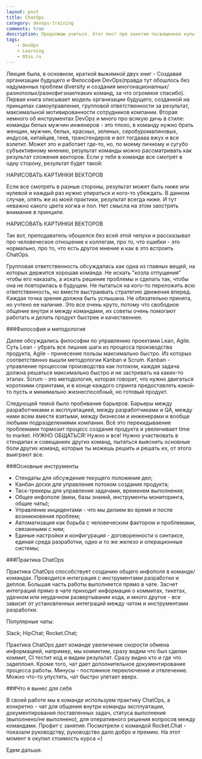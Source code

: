 ```yaml
---
layout: post
title: ChatOps
category: devops-training
comments: true
description: Продолжаю учиться. Этот пост про занятие посвященное культурному взаимодействию, командной работе и ChatOps, что, как, о чем. Также про знакомство с Travis CI
tags:
    - DevOps
    - Learning
    - Otus.ru
---
```


Лекция была, в основном, краткой выжимкой двух книг - Создавая организации будущего и Философия DevOps(правда тут обошлось без надуманных проблем diversity и создания многонационалных/разнополых/разнофигзнаеткаких команд, за что огромное спасибо). Первая книга описывает модель организации будущего, созданной на принципах самоуправления, групповой ответственности за результат, максимальной мотивированности сотрудников компании. Вторая немного об инструментах DevOps и много про всякую дичь в стиле: команды белых мужчин инженеров - это плохо, в команду нужно брать женщин, мужчин, белых, красных, зеленых, серобуромалиновых, индусов, китайцев, геев, трансгендеров и вот тогдаааа вжух и все взлетит. Может это и работает где-то, но, по моему личному и сугубо субъективному мнению, результат команды можно рассматривать как результат сложения векторов. Если у тебя в команде все смотрят в одну сторону, результат будет такой:

НАРИСОВАТЬ КАРТИНКИ ВЕКТОРОВ

Если все смотрять в разные стороны, результат может быть ниже или нулевой и каждый раз нужно упираться и кого-то убеждать. В данном случае, опять же из моей практики, результат всегда ниже. И тут неважно какого цвета когжа и пол. Нет смысла на этом заострять внимание в принципе.

НАРИСОВАТЬ КАРТИНКИ ВЕКТОРОВ

Так вот, преподаватель обошелся без всей этой чепухи и рассказывал про человеческое отношение к коллегам, про то, что ошибки - это нормально, про то, что есть другое мнение и как в это встроить ChatOps.

Групповая ответственность обсуждалась как одна из главных вещей, на которых держится хорошая команда. Не искать "козла отпущения" чтобы его наказать, а искать решение проблемы и сделать так, чтобы она не повторилась в будущем. Не пытаться на кого-то переложить всю ответственность, но вместе выстраивать стратегию движения вперед. Каждая точка зрения должна быть услышана. Не обязательно принята, но учтено ее наличие. Это все очень круто, потому что свободное общение внутри и между командами, их советы очень помогают работать и делать продукт быстрее и качественнее.

###Философия и методология

Далее обсуждались философии по управлению проектами Lean, Agile. Суть Lean - убрать все лишние шаги из процесса производства продукта, Agile - принесение пользы максимально быстро. Из которых соответственно вышли методологии Kanban и Scrum. Kanban - управление процессом производства как потоком, каждая задача должна решаться максимально быстро и не застревать на каких-то этапах. Scrum - это методология, которая говорит, что нужно двигаться короткими спринтами, и в конце каждого спринта предоставлять какой-то пусть и минимально жизнеспособный, но готовый продукт.

Следующей темой было пробивание барьеров. Барьеры между разработчиками и эксплуатацией, между разработчиками и QA, между ними всем вместе взятыми, между бизнесом и инженерами и вообще любыми подразделениями компании. Всё это перекидываение проблемами тормозит процесс создания продукта и увеличивает time to market. НУЖНО ОБЩАТЬСЯ! Нужно и все! Нужно участвовать в стендапах и совещаниях других команд, пытаться выяснить основные боли других команд, которые ты можешь решить и решать их, от этого выиграют все.

###Основные инструменты

- Стендапы для обсуждения текущего положения дел;
- Канбан доски для управления потоком создания продукта;
- Таск-трекеры для управления задачами, временем выполнения;
- Общее инфополе (вики, базы знаний, инструменты мониторинга, общие чаты);
- Управление инцидентами - что мы делаем во время и после возникновения проблем;
- Автоматизация как борьба с человеческим фактором и проблемами, связанными с ним;
- Единые настройки и конфигурация - договоренности о синтаксе, единая среда разработки, одно и то же железо и операционные системы;

###Практика ChatOps

Практика ChatOps способствует созданию общего инфополя в команде/командах. Проводится интеграция с инструментами разработки и деплоя. Большая часть работы выполняется прямо в чате. Засчет интеграций прямо в чате приходит информация о коммитах, тикетах, удачном или неудачном развертывании кода, и много другое - все зависит от установленных интеграций между чатом и инструментами разработки. 

Популярные чаты:

Slack;
HipChat;
Rocket.Chat;

Практика ChatOps дает команде увеличение скорости обмена информацией, например, мы коммитим, сразу видим что был сделан коммит, CI тестит код и видим результат. Сразу видно кто и где что задеплоил. Кроме того, чат дает дополнительное документирование процесса работы.
Минусы - постоянное переключение и отвлечение. Можно что-то упустить, чат быстро улетает вверх.

###Что я вынес для себя

В своей работе мы в команде используем практику ChatOps, а конкретно - чат для общения внутри команды эксплуатации, документирования поставленных задач, статуса выполнения (выполнено/не выполнено), для оперативного решения вопросов между командами.
Профит с занятия: Посмотрели с командой Rocket.Chat - показали руководству, руководство дало добро и премию. На этот момент я окупил стоимость курса =)

Едем дальше.


<!--- Lorem ipsum dolor sit amet, consectetur adipiscing elit. Nunc rhoncus luctus quam in gravida.
Mauris rutrum ullamcorper pellentesque. Aliquam posuere euismod erat, ac consequat leo ullamcorper non. 
Vestibulum commodo nibh justo. Praesent gravida elementum sapien, ut convallis massa bibendum nec.
Suspendisse interdum urna condimentum quam vestibulum, sit amet feugiat quam laoreet. 


>The first rule of any technology used in a business is that automation applied to an efficient operation will magnify the efficiency. The second is that automation applied to an inefficient operation will magnify the inefficiency.
><footer><cite> - Bill Gates</cite></footer>
{: .blockquote cite="http://www.worldwildlife.org/who/index.html" }

Class aptent taciti sociosqu ad litora torquent per conubia nostra, per inceptos himenaeos. 
Nunc orci purus, egestas a erat pulvinar, fringilla sodales turpis. Fusce luctus eu eros at maximus. 

## This is h2 header

Class aptent taciti sociosqu ad litora torquent per conubia nostra, per inceptos himenaeos. 
Nunc orci purus, egestas a erat pulvinar, fringilla sodales turpis. Fusce luctus eu eros at maximus. 


<a name="definition-dfa"></a>
{: .bottomless }

{::options parse_block_html="true" /}

<div class="env-header">
Definition {{ site.definitions[0].number }} 
</div>

<div class="definition alert">
{{ site.definitions[0].content }}
</div>

{::options parse_block_html="false" /}


Class aptent taciti sociosqu ad litora torquent per conubia nostra, per inceptos himenaeos. 
Nunc orci purus, egestas a erat pulvinar, fringilla sodales turpis. Fusce luctus eu eros at maximus. 

{::options parse_block_html="true" /}

<div class="info alert">
**INFO:** This is info message. `This is code`. [This is link](#). _This is italic_.
</div>

Class aptent taciti sociosquad litora torquent per conubia nostra, per inceptos himenaeos. 

<div class="warning alert">
**WARNING:** This is warning message. `This is code`. [This is link](#). _This is italic_.
</div>

Class aptent taciti sociosqu ad litora torquent per conubia nostra, per inceptos himenaeos. 

<div class="note alert">
**NOTE:** This is note message. `This is code`. [Definition 1.0](#definition-dfa). _This is italic_.
</div>

<div class="success alert">
#### This is success message! ####

`This is code`. [This is link](#). _This is italic_.

Mauris sed augue molestie, git clone ac consequat erat posuere. Interdum et malesuada fames ac ante ipsum primis in faucibus. Curabitur odio sapien, sollicitudin ut pharetra in, tincidunt vel elit.

* List item number 1
    * Nested list item number 1
    * Curabitur pharetra eget ante at vestibulum. Mauris ullamcorper lacus sed augue molestie, ac consequat erat posuere.
* List item number 2
* List item number 3

Curabitur pharetra eget ante at vestibulum.  
</div>

{::options parse_block_html="false" /}

### This is h3 header

Curabitur pharetra eget ante at vestibulum. Mauris ullamcorper lacus sed augue molestie, ac consequat erat posuere. Interdum et malesuada fames ac ante ipsum primis in faucibus. Curabitur odio sapien, sollicitudin ut pharetra in, tincidunt vel elit.

<div class="env-header">HTML/CSS</div>
{% highlight html linenos %}
<!DOCTYPE html>
<html>
<head>
   <style>
      p {
          border-style: solid;
          border-bottom: thick dotted #ff0000;
        }
   </style>
</head>
<body>
    <p>This is some text in a paragraph.</p>
</body>
</html>
{% endhighlight %}


Class aptent taciti `sociosqu ad litora torquent` per conubia nostra, per inceptos himenaeos. 
Nunc orci purus, egestas a erat pulvinar, fringilla sodales turpis. `Fusce luctus` eu eros at maximus. 

- List item number 1
    - Nested list item 1
    - Nested list item 2
        - Deep nested list item 1ante at vestibulum. Mauris ullamcorper lacus sed augue molestie.
        - Deep nested list item 2
    - Nested list item number 3
- List item number 3

1. List item number 1
    1. Nested list item number 1
    2. Curabitur pharetra eget ante at vestibulum. Mauris ullamcorper lacus sed augue molestie, ac consequat erat posuere.
2. List item number 2
3. List item number 3


#### This is h4 header

Curabitur pharet<sub>r</sub>a eget ante at vestibulum. Mauris ullamcorper lacus sed augue molestie, ac consequat erat posuere. Interdum et malesuada fames ac ante ipsum primis in faucibus. Curabitur odio sapien, sollicitudin ut pharetra in, tincidunt vel elit.

{::options parse_block_html="true" /}

<figure class="table">

| Header One     | Header Two | Header Three | Head |
| ------------- | ------------- | ----------- | -------- |
| Item One       | Item Two       | Item Three   | Long Item Four   |
| Item One       | Item Two       | Item Three   | Long Item Four   |
| Item One       | Item Two       | Item Three   | Long Item Four   |
| Item One       | Item Two       | Item Three   | Long Item Four   |
| Item One       | Item Two       | Item Three   | Long Item Four   |
| Item One       | Item Two       | Item Three   | Long Item Four   |
| Item One       | Item Two       | Item Three   | Long Item Four   |

<figcaption>
**Table 1:** Eestie, ac consequat erat posuere. 
</figcaption>
</figure>

{::options parse_block_html="false" /}

Lorem ipsum dolor sit amet, consectetur adipiscing elit. Nunc rhoncus luctus quam in gravida.
Mauris rutrum ullamcorper pellentesque. Aliquam posuere euismod erat, ac consequat leo ullamcorper non. 

ac consequat erat posuere. Interdum et malesuada fames ac ante ipsum primis in faucibus. Curabitur odio sapien, sollicitudin ut pharetra in, tincidunt vel elit.

<figure>
<img alt="image test" src="/resources/images/main_front.jpg"/>
<figcaption>
<strong>Figure 1: </strong>Curabitur pharetra eget ante at vestibulum. Mauris ullamcorper lacus sed augue molestie, ac consequat erat posuere. 
</figcaption>
</figure>

Bold text: __I am bold__

Italic text: *I am italic*

Inline code: `html`, `css`, `git clone <url>`.

Link text: [more examples](http://www.dennis-grinch.co.uk)

Abbreviation: <abbr title='Content Management System'>CMS</abbr> --->
